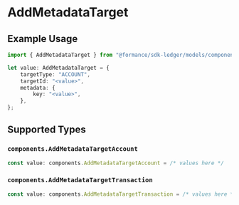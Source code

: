 # AddMetadataTarget

## Example Usage

```typescript
import { AddMetadataTarget } from "@formance/sdk-ledger/models/components";

let value: AddMetadataTarget = {
    targetType: "ACCOUNT",
    targetId: "<value>",
    metadata: {
        key: "<value>",
    },
};
```

## Supported Types

### `components.AddMetadataTargetAccount`

```typescript
const value: components.AddMetadataTargetAccount = /* values here */
```

### `components.AddMetadataTargetTransaction`

```typescript
const value: components.AddMetadataTargetTransaction = /* values here */
```


